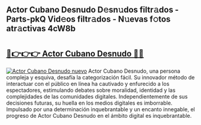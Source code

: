 ## Actor Cubano Desnudo D𝚎sn𝚞dos filtr𝚊dos - Parts-pkQ Vid𝚎os filtr𝚊dos - N𝚞evas f𝚘tos atr𝚊ctivas 4cW8b

# <h2><a href="http://mb9ggiz.tromn.icu/?c=Actor+Cubano+Desnudo">🔗👉👉👉 Actor Cubano Desnudo 🔗🔗</a></h2>

[![Actor Cubano Desnudo nuevo](https://i.imgur.com/pEAQMta.gif)](http://mb9ggiz.tromn.icu/?c=Actor+Cubano+Desnudo)
Actor Cubano Desnudo, una persona compleja y esquiva, desafía la categorización fácil. Su innovador método de interactuar con el público en línea ha cautivado y enfurecido a los espectadores, estimulando debates sobre moralidad, identidad y las complejidades de las comunidades digitales. Independientemente de sus decisiones futuras, su huella en los medios digitales es imborrable. Impulsado por una determinación inquebrantable y un encanto innegable, el progreso de Actor Cubano Desnudo en el ámbito digital es inquebrantable.
